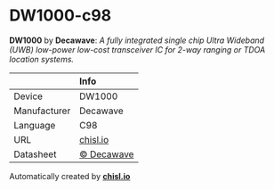 # DW1000-c98

**DW1000** by **Decawave**: *A fully integrated single chip Ultra Wideband (UWB) low-power low-cost transceiver IC for 2-way ranging or TDOA location systems.*

|              | Info                         |
|:-------------|:-----------------------------|
| Device       | DW1000                        |
| Manufacturer | Decawave |
| Language     | C98 |
| URL          | [chisl.io](https://chisl.io/v/DW1000?t=c&r=98) |
| Datasheet    | [&copy; Decawave](http://www.decawave.com/support/download/file/nojs/796) |

Automatically created by **[chisl.io](https://chisl.io)**
